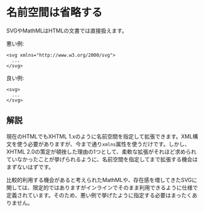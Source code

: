 # 名前空間は省略する

SVGやMathMLはHTMLの文書では直接扱えます。

悪い例:

    <svg xmlns="http://www.w3.org/2000/svg">
      ...
    </svg>

良い例:

    <svg>
      ...
    </svg>


## 解説

現在のHTMLでもXHTML 1.xのように名前空間を指定して拡張できます。XML構文を使う必要がありますが、今まで通り`xmlns`属性を使うだけです。しかし、XHTML 2.0の策定が頓挫した理由の1つとして、柔軟な拡張がそれほど求められていなかったことが挙げられるように、名前空間を指定してまで拡張する機会はまずないはずです。

比較的利用する機会があると考えられたMathMLや、存在感を増してきたSVGに関しては、限定的ではありますがインラインでそのまま利用できるように仕様で定義されています。そのため、悪い例で挙げたように指定する必要はまったくありません。
